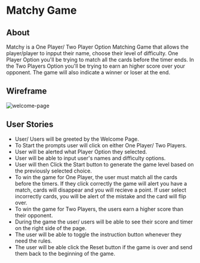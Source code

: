 # Matchy Game
## About
Matchy is a One Player/ Two Player Option Matching Game that allows the player/player to inpput their name, choose their level of difficulty. One Player Option you'll be trying to match all the cards before the timer ends. In the Two Players Option you'll be trying to earn an higher score over your opponent. The game will also indicate a winner or loser at the end. 
## Wireframe
![welcome-page]()
## User Stories
* User/ Users will be greeted by the Welcome Page.
* To Start the prompts user will click on either One Player/ Two Players.
* User will be alerted what Player Option they selected.
* User will be able to input user's names and difficulty options.
* User will then Click the Start button to generate the game level based on the previously selected choice.
* To win the game for One Player, the user must match all the cards before the timers. If they click correctly the game will alert you have a match, cards will disappear and you will recieve a point. If user select incorrectly cards, you will be alert of the mistake and the card will flip over. 
* To win the game for Two Players, the users earn a higher score than their opponent. 
* During the game the user/ users will be able to see their score and timer on the right side of the page.
* The user will be able to toggle the instruction button whenever they need the rules.
* The user will be able click the Reset button if the game is over and send them back to the beginning of the game.
